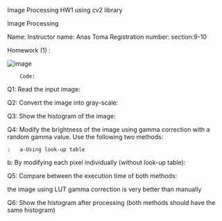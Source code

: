 Image Processing HW1 using cv2 library

Image Processing
 
Name: 
Instructor name: Anas Toma
Registration number:
section:9-10

Homework (1) :

![image](https://github.com/BaraSedih11/ImageHW1/assets/98843912/72b409f0-b1b1-4156-af29-ec19c54058ed)










		Code:

Q1: Read the input image:


 

 
Q2: Convert the image into gray-scale:

 

 






Q3: Show the histogram of the image:

 

 








Q4: Modify the brightness of the image using gamma correction with a random gamma value. Use the following two methods:

	:	a-Using look-up table 

 
 



b: By modifying each pixel individually (without look-up table):

 

Q5: Compare between the execution time of both methods:

 
 


the image using LUT gamma correction is very better than manually









Q6: Show the histogram after processing (both methods should have the same histogram)

 


 



 
 

